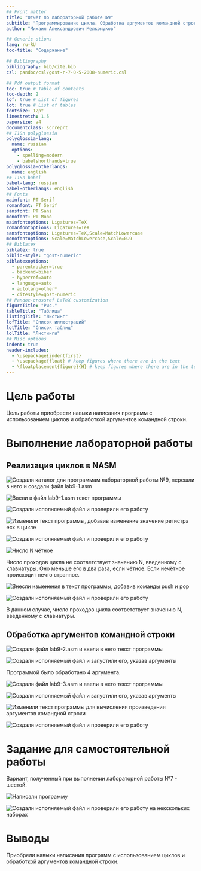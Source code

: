 ```yaml
---
## Front matter
title: "Отчёт по лабораторной работе №9"
subtitle: "Программирование цикла. Обработка аргументов командной строки"
author: "Михаил Александрович Мелкомуков"

## Generic otions
lang: ru-RU
toc-title: "Содержание"

## Bibliography
bibliography: bib/cite.bib
csl: pandoc/csl/gost-r-7-0-5-2008-numeric.csl

## Pdf output format
toc: true # Table of contents
toc-depth: 2
lof: true # List of figures
lot: true # List of tables
fontsize: 12pt
linestretch: 1.5
papersize: a4
documentclass: scrreprt
## I18n polyglossia
polyglossia-lang:
  name: russian
  options:
	- spelling=modern
	- babelshorthands=true
polyglossia-otherlangs:
  name: english
## I18n babel
babel-lang: russian
babel-otherlangs: english
## Fonts
mainfont: PT Serif
romanfont: PT Serif
sansfont: PT Sans
monofont: PT Mono
mainfontoptions: Ligatures=TeX
romanfontoptions: Ligatures=TeX
sansfontoptions: Ligatures=TeX,Scale=MatchLowercase
monofontoptions: Scale=MatchLowercase,Scale=0.9
## Biblatex
biblatex: true
biblio-style: "gost-numeric"
biblatexoptions:
  - parentracker=true
  - backend=biber
  - hyperref=auto
  - language=auto
  - autolang=other*
  - citestyle=gost-numeric
## Pandoc-crossref LaTeX customization
figureTitle: "Рис."
tableTitle: "Таблица"
listingTitle: "Листинг"
lofTitle: "Список иллюстраций"
lotTitle: "Список таблиц"
lolTitle: "Листинги"
## Misc options
indent: true
header-includes:
  - \usepackage{indentfirst}
  - \usepackage{float} # keep figures where there are in the text
  - \floatplacement{figure}{H} # keep figures where there are in the text
---
```


# Цель работы

Цель работы приобрести навыки написания программ с использованием циклов и
обработкой аргументов командной строки.
 
# Выполнение лабораторной работы

## Реализация циклов в NASM

![Создали каталог для программам лабораторной работы №9, перешли в него и создали файл lab9-1.asm](image/1.png)

![Ввели в файл lab9-1.asm текст программы](image/2.png)

![Создали исполняемый файл и проверили его работу](image/3.png)

![Изменили текст программы, добавив изменение значение регистра ecx в цикле](image/4.png)

![Создали исполняемый файл и проверили его работу](image/5.png)

![Число N чётное](image/6.png)

Число проходов цикла не соответствует значению N, введенному с клавиатуры. Оно меньше его в два раза, если чётное. Если нечётное происходит нечто странное.

![Внесли изменения в текст программы, добавив команды push и pop](image/7.png)

![Создали исполняемый файл и проверили его работу](image/8.png)

В данном случае, число проходов цикла соответствует значению N, введенному с клавиатуры.

## Обработка аргументов командной строки

![Создали файл lab9-2.asm и ввели в него текст программы](image/9.png)

![Создали исполняемый файл и запустили его, указав аргументы](image/10.png)

Программой было обработано 4 аргумента.

![Создали файл lab9-3.asm и ввели в него текст программы](image/11.png)

![Создали исполняемый файл и запустили его, указав аргументы](image/12.png)

![Изменили текст программы для вычисления произведения аргументов командной строки](image/13.png)

![Создали исполняемый файл и проверили его работу](image/14.png)

# Задание для самостоятельной работы

Вариант, полученный при выполнении лабораторной работы №7 - шестой.

![Написали программу](image/15.png)

![Создали исполняемый файл и проверили его работу на некскольких наборах](image/16.png)

# Выводы

Приобрели навыки написания программ с использованием циклов и
обработкой аргументов командной строки.














